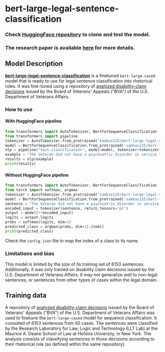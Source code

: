 # bert-large-legal-sentence-classification
### Check [HuggingFace repository](https://huggingface.co/samkas125/bert-large-legal-sentence-classification) to clone and test the model.

### The research paper is available [here](https://github.com/user-attachments/files/17140647/sent_class_transformer.pdf) for more details.

## Model Description

[**bert-large-legal-sentence-classification**](https://huggingface.co/samkas125/bert-large-legal-sentence-classification) is a finetuned `bert-large-cased` model that is ready to use for legal sentence classification into rhetorical roles. It was fine-tuned using a repository of [analyzed disability-claim decisions](https://github.com/vernrwalker/VetClaims-JSON/) issued by the Board of Veterans' Appeals ("BVA") of the U.S. Department of Veterans Affairs.

### How to use

#### With HuggingFace pipeline

```python
from transformers import AutoTokenizer, BertForSequenceClassification
from transformers import pipeline
tokenizer = AutoTokenizer.from_pretrained("samkas125/bert-large-legal-sentence-classification")
model = BertForSequenceClassification.from_pretrained('samkas125/bert-large-legal-sentence-classification')
nlp = pipeline("text-classification", model=model, tokenizer=tokenizer)
example = "The Veteran did not have a psychiatric disorder in service that was unrelated to the use of drugs." 
results = nlp(example)
print(results)
```

#### Without HuggingFace pipeline

```python
from transformers import AutoTokenizer, BertForSequenceClassification
from torch import softmax, argmax
tokenizer = AutoTokenizer.from_pretrained("samkas125/bert-large-legal-sentence-classification")
model = BertForSequenceClassification.from_pretrained('samkas125/bert-large-legal-sentence-classification')
sentence = "The Veteran did not have a psychiatric disorder in service that was unrelated to the use of drugs."
encoded_input = tokenizer(sentence, return_tensors='pt')
output = model(**encoded_input)
logits = output.logits
probs = softmax(logits, dim=1)
predicted_class = argmax(probs, dim=1).item()
print(predicted_class)
```
Check the `config.json` file to map the index of a class to its name.

### Limitations and bias

This model is limited by the size of its training set of 6153 sentences. Additionally, it was only trained on disability claim decisions issued by the U.S. Department of Veterans Affairs. It may not generalize well to non-legal sentences, or sentences from other types of cases within the legal domain.

## Training data

A repository of [analyzed disability-claim decisions](https://github.com/vernrwalker/VetClaims-JSON/) issued by the Board of Veterans' Appeals ("BVA") of the U.S. Department of Veterans Affairs was used to finetune the `bert-large-cased` model for sequence classification. It consisted of 6153 sentences from 50 cases. The sentences were classified by the Research Laboratory for Law, Logic and Technology (LLT Lab) at the Maurice A. Deane School of Law at Hofstra University, in New York. The analysis consists of classifying sentences in those decisions according to their rhetorical role (as defined within the same repository).
